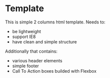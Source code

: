 # Template
This is simple 2 columns html template.
Needs to:
- be lightweight
- support IE8
- have clean and simple structure

Additionally that contains:
- various header elements
- simple footer
- Call To Action boxes builded with Flexbox

